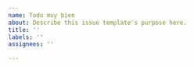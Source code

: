 ```yaml
---
name: Todo muy bien
about: Describe this issue template's purpose here.
title: ''
labels: ''
assignees: ''

---
```



